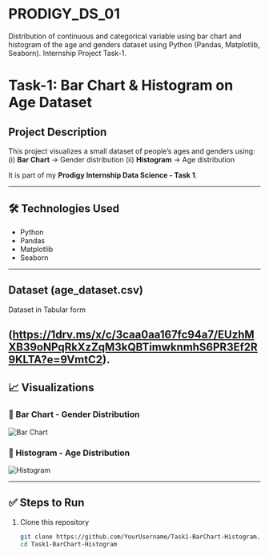 # PRODIGY_DS_01
Distribution of continuous and categorical variable using bar chart and histogram of the age and genders dataset using Python (Pandas, Matplotlib, Seaborn). Internship Project Task-1.

# Task-1: Bar Chart & Histogram on Age Dataset

## Project Description
This project visualizes a small dataset of people’s ages and genders using:
(i) **Bar Chart** → Gender distribution
(ii) **Histogram** → Age distribution  

It is part of my **Prodigy Internship Data Science - Task 1**.

---

## 🛠️ Technologies Used
- Python
- Pandas
- Matplotlib
- Seaborn

---

## Dataset (age_dataset.csv)
Dataset in Tabular form

(https://1drv.ms/x/c/3caa0aa167fc94a7/EUzhMXB39oNPqRkXzZqM3kQBTimwknmhS6PR3Ef2R9KLTA?e=9VmtC2).
---

## 📈 Visualizations

### 🔹 Bar Chart - Gender Distribution
![Bar Chart](images/bar_chart.png)

### 🔹 Histogram - Age Distribution
![Histogram](images/histogram.png)

---

## ✅ Steps to Run
1. Clone this repository  
   ```bash
   git clone https://github.com/YourUsername/Task1-BarChart-Histogram.git
   cd Task1-BarChart-Histogram
